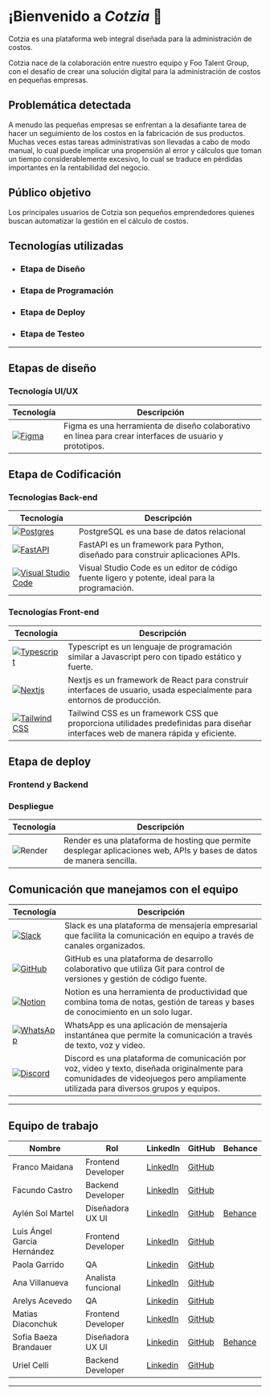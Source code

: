 # ¡Bienvenido a *Cotzia* 🚀

Cotzia es una plataforma web integral diseñada para la administración de costos.

Cotzia nace de la colaboración entre nuestro equipo y Foo Talent Group, con el desafío de crear una solución digital para la administración de costos en pequeñas empresas.

## Problemática detectada

A menudo las pequeñas empresas se enfrentan a la desafiante tarea de hacer un seguimiento de los costos en la fabricación de sus productos. Muchas veces estas tareas administrativas son llevadas a cabo de modo manual, lo cual puede implicar una propensión al error y cálculos que toman un tiempo considerablemente excesivo, lo cual se traduce en pérdidas importantes en la rentabilidad del negocio. 

## Público objetivo

Los principales usuarios de Cotzia son pequeños emprendedores quienes buscan automatizar la gestión en el cálculo de costos. 
   
## Tecnologías utilizadas
- ### Etapa de Diseño
- ### Etapa de Programación 
- ### Etapa de Deploy
- ### Etapa de Testeo


-------
## Etapas de diseño
### Tecnología UI/UX


| Tecnología                                                                                           | Descripción                                                                                       |
|------------------------------------------------------------------------------------------------------|---------------------------------------------------------------------------------------------------|
| [![Figma](https://skillicons.dev/icons?i=figma)](https://www.figma.com/)  | Figma es una herramienta de diseño colaborativo en línea para crear interfaces de usuario y prototipos.                        |
## Etapa de Codificación

### Tecnologías Back-end 

| Tecnología                                                                                           | Descripción                                                                                       |
|------------------------------------------------------------------------------------------------------|---------------------------------------------------------------------------------------------------|
| [![Postgres](https://skillicons.dev/icons?i=postgres)](https://www.mongodb.com/)  | PostgreSQL es una base de datos relacional  |                                            |
| [![FastAPI](https://skillicons.dev/icons?i=fastapi)](https://expressjs.com/)              | FastAPI es un framework para Python, diseñado para construir aplicaciones APIs.                 |                                 |
| [![Visual Studio Code](https://skillicons.dev/icons?i=vscode)](https://code.visualstudio.com/) | Visual Studio Code es un editor de código fuente ligero y potente, ideal para la programación.                          |

### Tecnologías Front-end

| Tecnología                                                                                           | Descripción                                                                                                  |
|------------------------------------------------------------------------------------------------------|--------------------------------------------------------------------------------------------------------------|
| [![Typescript](https://skillicons.dev/icons?i=typescript)](https://www.javascript.com/)               | Typescript es un lenguaje de programación similar a Javascript pero con tipado estático y fuerte.          |
| [![Nextjs](https://skillicons.dev/icons?i=nextjs)](https://reactjs.org/)                                        | Nextjs es un framework de React para construir interfaces de usuario, usada especialmente para entornos de producción.      |
| [![Tailwind CSS](https://skillicons.dev/icons?i=tailwind)](https://tailwindcss.com/)                 | Tailwind CSS es un framework CSS que proporciona utilidades predefinidas para diseñar interfaces web de manera rápida y eficiente.       |


## Etapa de deploy
### Frontend y Backend 
### Despliegue

| Tecnología                                                                                           | Descripción                                                                                       |
|------------------------------------------------------------------------------------------------------|---------------------------------------------------------------------------------------------------|
| ![Render](https://github.com/user-attachments/assets/0ea906a1-eb52-4961-8ecf-fab37aded21c) | Render es una plataforma de hosting que permite desplegar aplicaciones web, APIs y bases de datos de manera sencilla.         |


## Comunicación que manejamos con el equipo

| Tecnología                                                                                           | Descripción                                                                                       |
|------------------------------------------------------------------------------------------------------|---------------------------------------------------------------------------------------------------|
| [![Slack](https://skillicons.dev/icons?i=slack)](https://slack.com/)  | Slack es una plataforma de mensajería empresarial que facilita la comunicación en equipo a través de canales organizados.         |
| [![GitHub](https://skillicons.dev/icons?i=github)](https://github.com/)                     | GitHub es una plataforma de desarrollo colaborativo que utiliza Git para control de versiones y gestión de código fuente.                                                 |               |
| [![Notion](https://skillicons.dev/icons?i=notion)](https://www.notion.so/)           | Notion es una herramienta de productividad que combina toma de notas, gestión de tareas y bases de conocimiento en un solo lugar.                                  |
| [![WhatsApp](https://skillicons.dev/icons?i=whatsapp)](https://www.whatsapp.com/) | WhatsApp es una aplicación de mensajería instantánea que permite la comunicación a través de texto, voz y video.                          |
| [![Discord](https://skillicons.dev/icons?i=discord)](https://discord.com/)                     | Discord es una plataforma de comunicación por voz, video y texto, diseñada originalmente para comunidades de videojuegos pero ampliamente utilizada para diversos grupos y equipos.                                                 |
---


## Equipo de trabajo</h2>

| Nombre                         | Rol                       | LinkedIn                                                                                  | GitHub                                                               |                           Behance |
|--------------------------------|---------------------------|-------------------------------------------------------------------------------------------|----------------------------------------------------------------------|--------------------------------|
| Franco Maidana               | Frontend Developer        | [LinkedIn]( https://www.linkedin.com/in/maidana-franco07/)                                 | [GitHub](https://github.com/Maidana0)                               | 
| Facundo Castro               | Backend Developer                | [LinkedIn](www.linkedin.com/in/facundo-castro-87b864234/)                         | [GitHub](https://github.com/schweigenderFlugel)                                  | 
| Aylén Sol Martel               | Diseñadora UX UI          | [LinkedIn](https://www.linkedin.com/in/aylen-sol-martel/)                                 | [GitHub](https://github.com/MAAY7001)  | [Behance](https://www.behance.net/aylen-sol-martel)                                    | 
| Luis Ángel García Hernández               | Frontend Developer          | [LinkedIn](https://www.linkedin.com/in/devjsluis/)                                 | [GitHub](https://github.com/devjsluis)                                  |                                
| Paola Garrido               | QA          | [Linkedin](https://www.linkedin.com/in/paola-garrido-tester-qa/) |    [GitHub](https://github.com/PaolaGGarrido)  |
| Ana Villanueva               | Analista funcional          | [LinkedIn](www.linkedin.com/in/anavillanueva-analista-funcional)                                 |                                     [GitHub](https://github.com/anavillanueva1)                      |
| Arelys Acevedo | QA | [Linkedin](https://www.linkedin.com/in/arelys-acevedo)            | [GitHub](https://github.com/acad2018) |
| Matias Diaconchuk              | Frontend Developer          | [LinkedIn](https://www.linkedin.com/in/diaconchukm/)                                | [GitHub]( https://github.com/mdiaconchuk)    
| Sofia Baeza Brandauer | Diseñadora UX UI  | [Linkedin](https://www.linkedin.com/in/sofia-brandauer) | [GitHub](https://github.com/Sbrandauer) | [Behance](https://www.behance.net/sofiabrandauer)
| Uriel Celli | Backend Developer  | [Linkedin](https://ar.linkedin.com/in/uriel-celli-5287602aa)  | [GitHub](https://github.com/CelliUriel) | |                                      |    
---
